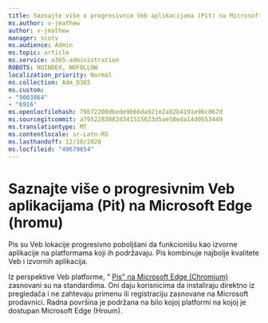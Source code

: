```yaml
---
title: Saznajte više o progresivnim Veb aplikacijama (Pit) na Microsoft Edge (hromu)
ms.author: v-jmathew
author: v-jmathew
manager: scotv
ms.audience: Admin
ms.topic: article
ms.service: o365-administration
ROBOTS: NOINDEX, NOFOLLOW
localization_priority: Normal
ms.collection: Adm_O365
ms.custom:
- "9003864"
- "6916"
ms.openlocfilehash: 79b72200dbede9b66da921e2a92b4191e9bc067d
ms.sourcegitcommit: a7952283882d341515623d5ae58eda14d0553449
ms.translationtype: MT
ms.contentlocale: sr-Latn-RS
ms.lasthandoff: 12/10/2020
ms.locfileid: "49679654"
---
```

# <a name="learn-about-progressive-web-apps-pwas-on-microsoft-edge-chromium"></a>Saznajte više o progresivnim Veb aplikacijama (Pit) na Microsoft Edge (hromu)

Pis su Veb lokacije progresivno poboljšani da funkcionišu kao izvorne aplikacije na platformama koji ih podržavaju. Pis kombinuje najbolje kvalitete Veb i izvornih aplikacija.

Iz perspektive Veb platforme, " [Pis" na Microsoft Edge (Chromium)](https://go.microsoft.com/fwlink/?linkid=2135193) zasnovani su na standardima. Oni daju korisnicima da instaliraju direktno iz pregledača i ne zahtevaju primenu ili registraciju zasnovane na Microsoft prodavnici. Radna površina je podržana na bilo kojoj platformi na kojoj je dostupan Microsoft Edge (Hroum).
